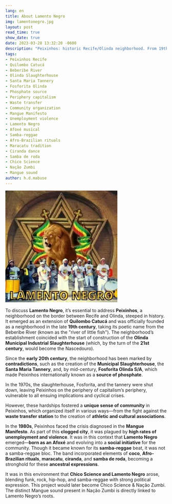 ```yaml
---
lang: en
title: About Lamento Negro
img: lamentonegro.jpg
layout: post
read_time: true
show_date: true
date: 2023-03-28 13:32:20 -0600
description: "Peixinhos: historic Recife/Olinda neighborhood. From 19th-century industrial hub (slaughterhouse, Fosforita phosphate) to post-industrial crisis. Birthed Lamento Negro – an Afoxé blending samba-reggae, coco & Afro-Brazilian rhythms – inspiring Chico Science's Mangue Beat and Nação Zumbi."
tags:
- Peixinhos Recife
- Quilombo Catucá
- Beberibe River
- Olinda Slaughterhouse
- Santa Maria Tannery
- Fosforita Olinda
- Phosphate source
- Periphery capitalism
- Waste transfer
- Community organization
- Mangue Manifesto
- Unemployment violence
- Lamento Negro
- Afoxé musical
- Samba-reggae
- Afro-Brazilian rituals
- Maracatu tradition
- Ciranda dance
- Samba de roda
- Chico Science
- Nação Zumbi
- Mangue sound
author: h.d.mabuse
---
```

![](./assets/img/lamentonegro.jpg)

To discuss **Lamento Negro**, it’s essential to address **Peixinhos**, a neighborhood on the border between Recife and Olinda, steeped in history. It emerged as an extension of **Quilombo Catucá** and was officially founded as a neighborhood in the late **19th century**, taking its poetic name from the Beberibe River (known as the "river of little fish"). The neighborhood’s establishment coincided with the start of construction of the **Olinda Municipal Industrial Slaughterhouse** (which, by the turn of the **21st century**, would become the Nascedouro).

Since the **early 20th century**, the neighborhood has been marked by **contradictions**, such as the creation of the **Municipal Slaughterhouse**, the **Santa Maria Tannery**, and, by mid-century, **Fosforita Olinda S/A**, which made Peixinhos internationally known as a **source of phosphate**.

In the 1970s, the slaughterhouse, Fosforita, and the tannery were shut down, leaving Peixinhos on the periphery of capitalism’s periphery, vulnerable to all ensuing implications and cyclical crises.

However, these hardships fostered a **unique sense of community** in Peixinhos, which organized itself in various ways—from the fight against the **waste transfer station** to the creation of **athletic and cultural associations**.

In the **1980s**, Peixinhos faced the crisis diagnosed in the **Mangue Manifesto**. As part of this **clogged city**, it was plagued by **high rates of unemployment and violence**. It was in this context that **Lamento Negro** emerged—**born as an Afoxé** and evolving into a **social initiative** for the community. Though it became known for its **samba-reggae** beat, it was not a samba-reggae bloc. The band incorporated elements of **coco**, **Afro-Brazilian rituals**, **maracatu**, **ciranda**, and **samba de roda**, becoming a stronghold for these **ancestral expressions**.

It was in this environment that **Chico Science and Lamento Negro** arose, blending funk, rock, hip-hop, and samba-reggae with strong political expression. This project would later become Chico Science & Nação Zumbi. The distinct Mangue sound present in Nação Zumbi is directly linked to Lamento Negro’s roots.
